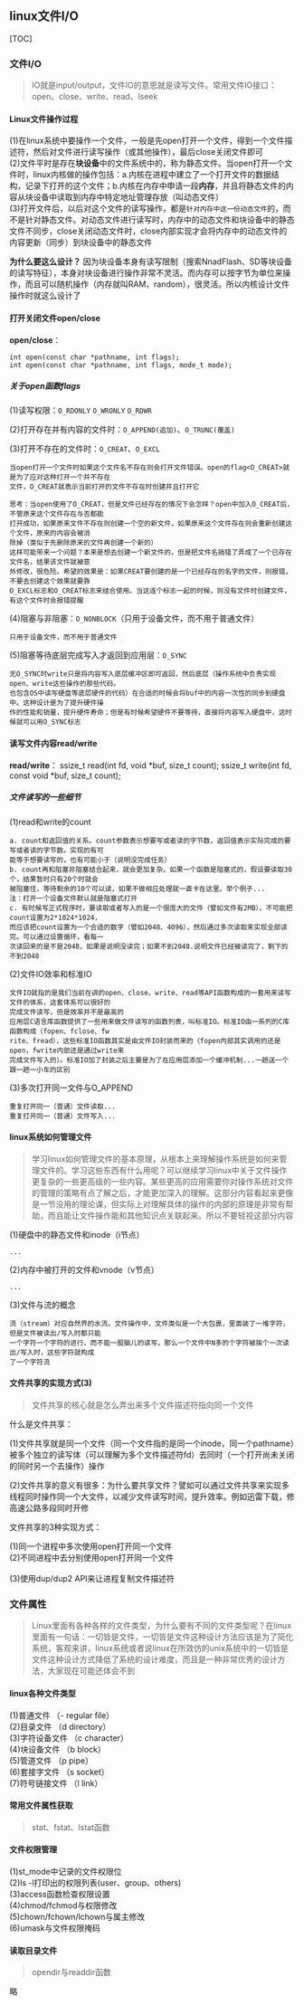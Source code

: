linux文件I/O 
---


[TOC]

### 文件I/O

> IO就是input/output，文件IO的意思就是读写文件。常用文件IO接口：open、close、write、read、lseek

#### Linux文件操作过程

(1)在linux系统中要操作一个文件，一般是先open打开一个文件，得到一个文件描述符，然后对文件进行读写操作（或其他操作），最后close关闭文件即可<br>
(2)文件平时是存在**块设备**中的文件系统中的，称为静态文件。当open打开一个文件时，linux内核做的操作包括：a.内核在进程中建立了一个打开文件的数据结构，记录下打开的这个文件；b.内核在内存中申请一段**内存**，并且将静态文件的内容从块设备中读取到内存中特定地址管理存放（叫动态文件）<br>
(3)打开文件后，以后对这个文件的读写操作，都是`针对内存中这一份动态文件`的，而不是针对静态文件。对动态文件进行读写时，内存中的动态文件和块设备中的静态文件不同步，close关闭动态文件时，close内部实现才会将内存中的动态文件的内容更新（同步）到块设备中的静态文件

**为什么要这么设计？**
因为块设备本身有读写限制（搜索NnadFlash、SD等块设备的读写特征），本身对块设备进行操作非常不灵活。而内存可以按字节为单位来操作，而且可以随机操作（内存就叫RAM，random），很灵活。所以内核设计文件操作时就这么设计了

#### 打开关闭文件open/close

**open/close**：

    int open(const char *pathname, int flags);
    int open(const char *pathname, int flags, mode_t mode);
    
    
##### 关于open函数flags

(1)读写权限：`O_RDONLY` `O_WRONLY` `O_RDWR`

(2)打开存在并有内容的文件时：`O_APPEND(追加)`、`O_TRUNC(覆盖)`

(3)打开不存在的文件时：`O_CREAT`、`O_EXCL`

    当open打开一个文件时如果这个文件名不存在则会打开文件错误。open的flag<O_CREAT>就是为了应对这种打开一个并不存在
    文件，O_CREAT就表示当前打开的文件不存在时创建并且打开它
    
    思考：当open使用了O_CREAT，但是文件已经存在的情况下会怎样？open中加入O_CREAT后，不管原来这个文件存在与否都能
    打开成功，如果原来文件不存在则创建一个空的新文件，如果原来这个文件存在则会重新创建这个文件，原来的内容会被消
    除掉（类似于先删除原来的文件再创建一个新的）
    这样可能带来一个问题？本来是想去创建一个新文件的，但是把文件名搞错了弄成了一个已存在文件名，结果该文件就被意
    外修改，很危险。希望的效果是：如果CREAT要创建的是一个已经存在的名字的文件，则报错，不要去创建这个效果就要靠
    O_EXCL标志和O_CREAT标志来结合使用。当这连个标志一起的时候，则没有文件时创建文件，有这个文件时会报错提醒
    
(4)阻塞与非阻塞：`O_NONBLOCK`（只用于设备文件，而不用于普通文件）

    只用于设备文件，而不用于普通文件
(5)阻塞等待底层完成写入才返回到应用层：`O_SYNC`

    无O_SYNC时write只是将内容写入底层缓冲区即可返回，然后底层（操作系统中负责实现open、write这些操作的那些代码，
    也包含OS中读写硬盘等底层硬件的代码）在合适的时候会将buf中的内容一次性的同步到硬盘中。这种设计是为了提升硬件操
    作的性能和销量，提升硬件寿命；但是有时候希望硬件不要等待，直接将内容写入硬盘中，这时候就可以用O_SYNC标志



#### 读写文件内容read/write

**read/write**：
    ssize_t read(int fd, void *buf, size_t count);
    ssize_t write(int fd, const void *buf, size_t count);


##### 文件读写的一些细节

(1)read和write的count

    a. count和返回值的关系。count参数表示想要写或者读的字节数，返回值表示实际完成的要写或者读的字节数。实现的有可
    能等于想要读写的，也有可能小于（说明没完成任务）
    b. count再和阻塞非阻塞结合起来，就会更加复杂。如果一个函数是阻塞式的，假设要读取30个，结果暂时只有20个时就会
    被阻塞住，等待剩余的10个可以读，如果不做相应处理就一直卡在这里。举个例子...
    注：打开一个设备文件默认就是阻塞式打开
    c. 有时候写正式程序时，要读取或者写入的是一个很庞大的文件（譬如文件有2MB），不可能把count设置为2*1024*1024，
    而应该把count设置为一个合适的数字（譬如2048、4096），然后通过多次读取来实现全部读完。可以通过设置循环，看每一
    次读回来的是不是2048，如果是说明没读完；如果不到2048.说明文件已经被读完了，剩下的不到2048

(2)文件IO效率和标准IO

    文件IO就指的是我们当前在讲的open、close、write、read等API函数构成的一套用来读写文件的体系，这套体系可以很好的
    完成文件读写，但是效率并不是最高的
    应用层C语言库函数提供了一些用来做文件读写的函数列表，叫标准IO。标准IO由一系列的C库函数构成（fopen、fclose、fw
    rite、fread），这些标准IO函数其实是由文件IO封装而来的（fopen内部其实调用的还是open，fwrite内部还是通过write来
    完成文件写入的）。标准IO加了封装之后主要是为了在应用层添加一个缓冲机制...一趟送一个跟一趟一小车的区别
    
    
(3)多次打开同一文件与O_APPEND

    重复打开同一（普通）文件读取...
    重复打开同一（普通）文件写入...
    
#### linux系统如何管理文件

> 学习linux如何管理文件的基本原理，从根本上来理解操作系统是如何来管理文件的。学习这些东西有什么用呢？可以继续学习linux中关于文件操作更复杂的一些更高级的一些内容。某些更高的应用需要你对操作系统对文件的管理的策略有点了解之后，才能更加深入的理解。这部分内容看起来更像是一节没用的理论课，但实际上对理解具体的操作的内部的原理是非常有帮助，而且能让文件操作能和其他知识点关联起来。所以不要轻视这部分内容

(1)硬盘中的静态文件和inode（i节点）
    
    ...
(2)内存中被打开的文件和vnode（v节点）

    ...
(3)文件与流的概念

    流（stream）对应自然界的水流。文件操作中，文件类似是一个大包裹，里面装了一堆字符，但是文件被读出/写入时都只能
    一个字符一个字符的进行，而不能一股脑儿的读写，那么一个文件中N多的个字符被挨个一次读出/写入时，这些字符就构成
    了一个字符流




#### 文件共享的实现方式(3)

> 文件共享的核心就是怎么弄出来多个文件描述符指向同一个文件

什么是文件共享：

(1)文件共享就是同一个文件（同一个文件指的是同一个inode，同一个pathname）被多个独立的读写体（可以理解为多个文件描述符fd）去同时（一个打开尚未关闭的同时另一个去操作）操作

(2)文件共享的意义有很多：为什么要共享文件？譬如可以通过文件共享来实现多线程同时操作同一个大文件，以减少文件读写时间，提升效率。例如迅雷下载，修高速公路多段同时开修

文件共享的3种实现方式：

(1)同一个进程中多次使用open打开同一个文件<br>
(2)不同进程中去分别使用open打开同一个文件<br>   
(3)使用dup/dup2 API来让进程复制文件描述符<br>


### 文件属性

> Linux里面有各种各样的文件类型，为什么要有不同的文件类型呢？在linux里面有一句话：一切皆是文件，一切皆是文件这种设计方法应该是为了简化系统，客观来讲，linux系统或者说linux在所效仿的unix系统中的一切皆是文件这种设计方式降低了系统的设计难度，而且是一种非常优秀的设计方法，大家现在可能还体会不到


#### linux各种文件类型

(1)普通文件     （-	regular file）<br>
(2)目录文件     （d	directory）<br>
(3)字符设备文件 （c	character）<br>
(4)块设备文件   （b	block）<br>
(5)管道文件     （p pipe）<br>
(6)套接字文件   （s	socket）<br>
(7)符号链接文件 （l	link）<br>

#### 常用文件属性获取

> stat、fstat、lstat函数

#### 文件权限管理


(1)st_mode中记录的文件权限位<br>
(2)ls -l打印出的权限列表(user、group、others)<br>
(3)access函数检查权限设置<br>
(4)chmod/fchmod与权限修改<br>
(5)chown/fchown/lchown与属主修改<br>
(6)umask与文件权限掩码<br>


#### 读取目录文件

> opendir与readdir函数

略
